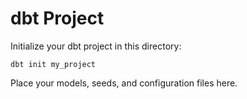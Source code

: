 # dbt Project

Initialize your dbt project in this directory:

```
dbt init my_project
```

Place your models, seeds, and configuration files here. 